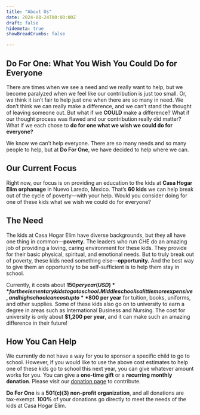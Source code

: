```yaml
---
title: "About Us"
date: 2024-08-24T00:00:00Z
draft: false
hidemeta: true
showBreadCrumbs: false

---
```

## Do For One: What You Wish You Could Do for Everyone

There are times when we see a need and we really want to help, but we become paralyzed when we feel like our contribution is just too small. Or, we think it isn’t fair to help just one when there are so many in need. We don’t think we can really make a difference, and we can’t stand the thought of leaving someone out. But what if we **COULD** make a difference? What if our thought process was flawed and our contribution really did matter? What if we each chose to **do for one what we wish we could do for everyone?**  

We know we can’t help everyone. There are so many needs and so many people to help, but at **Do For One**, we have decided to help where we can.  

## Our Current Focus  

Right now, our focus is on providing an education to the kids at **Casa Hogar Elim orphanage** in Nuevo Laredo, Mexico. That’s **60 kids** we can help break out of the cycle of poverty—with your help. Would you consider doing for one of these kids what we wish we could do for everyone?  

## The Need  

The kids at Casa Hogar Elim have diverse backgrounds, but they all have one thing in common—**poverty.** The leaders who run CHE do an amazing job of providing a loving, caring environment for these kids. They provide for their basic physical, spiritual, and emotional needs. But to truly break out of poverty, these kids need something else—**opportunity.** And the best way to give them an opportunity to be self-sufficient is to help them stay in school.  

Currently, it costs about **$150 per year (USD)** for the elementary kids to go to school. Middle school is a little more expensive, and high school can cost up to **$800 per year** for tuition, books, uniforms, and other supplies. Some of these kids also go on to university to earn a degree in areas such as International Business and Nursing. The cost for university is only about **$1,200 per year**, and it can make such an amazing difference in their future!  

## How You Can Help  

We currently do not have a way for you to sponsor a specific child to go to school. However, if you would like to use the above cost estimates to help one of these kids go to school this next year, you can give whatever amount works for you. You can give a **one-time gift** or a **recurring monthly donation**. Please visit our [donation page](/give) to contribute.  

**Do For One** is a **501(c)(3) non-profit organization**, and all donations are tax-exempt. **100%** of your donations go directly to meet the needs of the kids at Casa Hogar Elim.  
